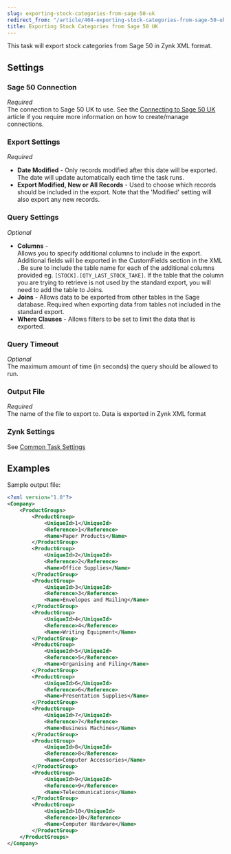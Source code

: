 ```yaml
---
slug: exporting-stock-categories-from-sage-50-uk
redirect_from: "/article/404-exporting-stock-categories-from-sage-50-uk"
title: Exporting Stock Categories from Sage 50 UK
---
```

This task will export stock categories from Sage 50 in Zynk XML format.

## Settings
### Sage 50 Connection
_Required_  
The connection to Sage 50 UK to use.  See the [Connecting to Sage 50 UK](connecting-to-sage-50-uk) article if you require more information on how to create/manage connections.

### Export Settings
_Required_  

 * **Date Modified** - Only records modified after this date will be exported. The date will update automatically each time the task runs.
 * **Export Modified, New or All Records** - Used to choose which records should be included in the export. Note that the 'Modified' setting will also export any new records.

### Query Settings
_Optional_  

 * **Columns** - Allows you to specify additional columns to include in the export.  Additional fields will be exported in the CustomFields section in the XML.  Be sure to include the table name for each of the additional columns provided eg. `[STOCK].[QTY_LAST_STOCK_TAKE]`.  If the table that the column you are trying to retrieve is not used by the standard export, you will need to add the table to Joins.
 * **Joins** - Allows data to be exported from other tables in the Sage database. Required when exporting data from tables not included in the standard export.
 * **Where Clauses** - Allows filters to be set to limit the data that is exported.

### Query Timeout
_Optional_  
The maximum amount of time (in seconds) the query should be allowed to run.

### Output File
_Required_  
The name of the file to export to. Data is exported in Zynk XML format

### Zynk Settings
See [Common Task Settings](common-task-settings)

## Examples
Sample output file:

```xml
<?xml version="1.0"?>
<Company>
    <ProductGroups>
        <ProductGroup>
            <UniqueId>1</UniqueId>
            <Reference>1</Reference>
            <Name>Paper Products</Name>
        </ProductGroup>
        <ProductGroup>
            <UniqueId>2</UniqueId>
            <Reference>2</Reference>
            <Name>Office Supplies</Name>
        </ProductGroup>
        <ProductGroup>
            <UniqueId>3</UniqueId>
            <Reference>3</Reference>
            <Name>Envelopes and Mailing</Name>
        </ProductGroup>
        <ProductGroup>
            <UniqueId>4</UniqueId>
            <Reference>4</Reference>
            <Name>Writing Equipment</Name>
        </ProductGroup>
        <ProductGroup>
            <UniqueId>5</UniqueId>
            <Reference>5</Reference>
            <Name>Organising and Filing</Name>
        </ProductGroup>
        <ProductGroup>
            <UniqueId>6</UniqueId>
            <Reference>6</Reference>
            <Name>Presentation Supplies</Name>
        </ProductGroup>
        <ProductGroup>
            <UniqueId>7</UniqueId>
            <Reference>7</Reference>
            <Name>Business Machines</Name>
        </ProductGroup>
        <ProductGroup>
            <UniqueId>8</UniqueId>
            <Reference>8</Reference>
            <Name>Computer Accessories</Name>
        </ProductGroup>
        <ProductGroup>
            <UniqueId>9</UniqueId>
            <Reference>9</Reference>
            <Name>Telecomunications</Name>
        </ProductGroup>
        <ProductGroup>
            <UniqueId>10</UniqueId>
            <Reference>10</Reference>
            <Name>Computer Hardware</Name>
        </ProductGroup>
    </ProductGroups>
</Company>
```